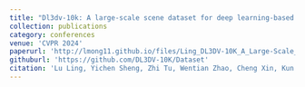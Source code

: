 ```yaml
---
title: "Dl3dv-10k: A large-scale scene dataset for deep learning-based 3d vision"
collection: publications
category: conferences
venue: 'CVPR 2024'
paperurl: 'http://lmong11.github.io/files/Ling_DL3DV-10K_A_Large-Scale_Scene_Dataset_for_Deep_Learning-based_3D_Vision_CVPR_2024_paper.pdf'
githuburl: 'https://github.com/DL3DV-10K/Dataset'
citation: 'Lu Ling, Yichen Sheng, Zhi Tu, Wentian Zhao, Cheng Xin, Kun Wan, Lantao Yu, Qianyu Guo, Zixun Yu, Yawen Lu, **Xuanmao Li**, Xingpeng Sun, Rohan Ashok, Aniruddha Mukherjee, Hao Kang, Xiangrui Kong, Gang Hua, Tianyi Zhang, Bedrich Benes, Aniket Bera'
---
```


